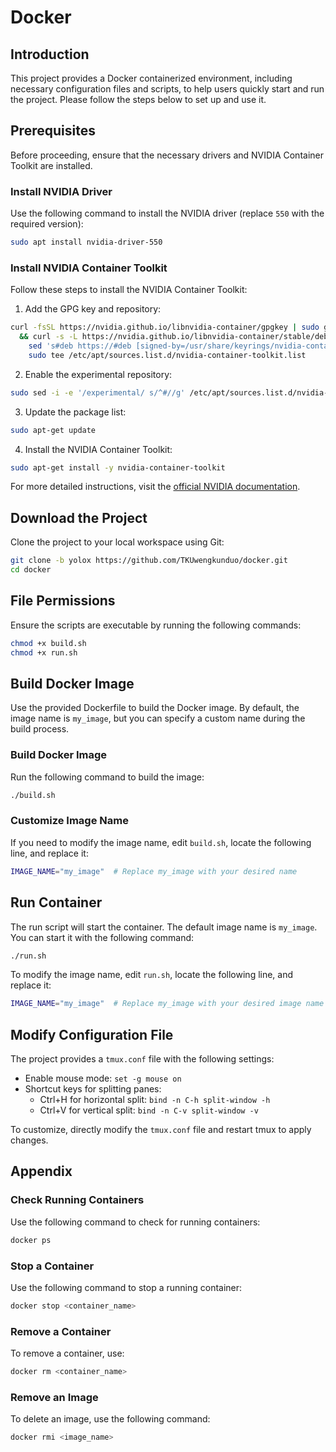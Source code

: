 # Docker

## Introduction

This project provides a Docker containerized environment, including necessary configuration files and scripts, to help users quickly start and run the project. Please follow the steps below to set up and use it.

## Prerequisites

Before proceeding, ensure that the necessary drivers and NVIDIA Container Toolkit are installed.

### Install NVIDIA Driver

Use the following command to install the NVIDIA driver (replace `550` with the required version):

```bash
sudo apt install nvidia-driver-550
```

### Install NVIDIA Container Toolkit

Follow these steps to install the NVIDIA Container Toolkit:

1. Add the GPG key and repository:

```bash
curl -fsSL https://nvidia.github.io/libnvidia-container/gpgkey | sudo gpg --dearmor -o /usr/share/keyrings/nvidia-container-toolkit-keyring.gpg \
  && curl -s -L https://nvidia.github.io/libnvidia-container/stable/deb/nvidia-container-toolkit.list | \
    sed 's#deb https://#deb [signed-by=/usr/share/keyrings/nvidia-container-toolkit-keyring.gpg] https://#g' | \
    sudo tee /etc/apt/sources.list.d/nvidia-container-toolkit.list
```

2. Enable the experimental repository:

```bash
sudo sed -i -e '/experimental/ s/^#//g' /etc/apt/sources.list.d/nvidia-container-toolkit.list
```

3. Update the package list:

```bash
sudo apt-get update
```

4. Install the NVIDIA Container Toolkit:

```bash
sudo apt-get install -y nvidia-container-toolkit
```

For more detailed instructions, visit the [official NVIDIA documentation](https://docs.nvidia.com/datacenter/cloud-native/container-toolkit/latest/install-guide.html).

## Download the Project

Clone the project to your local workspace using Git:

```bash
git clone -b yolox https://github.com/TKUwengkunduo/docker.git
cd docker
```

## File Permissions

Ensure the scripts are executable by running the following commands:

```bash
chmod +x build.sh
chmod +x run.sh
```

## Build Docker Image

Use the provided Dockerfile to build the Docker image. By default, the image name is `my_image`, but you can specify a custom name during the build process.

### Build Docker Image

Run the following command to build the image:

```bash
./build.sh
```

### Customize Image Name

If you need to modify the image name, edit `build.sh`, locate the following line, and replace it:

```bash
IMAGE_NAME="my_image"  # Replace my_image with your desired name
```

## Run Container

The run script will start the container. The default image name is `my_image`. You can start it with the following command:

```bash
./run.sh
```

To modify the image name, edit `run.sh`, locate the following line, and replace it:

```bash
IMAGE_NAME="my_image"  # Replace my_image with your desired image name
```

## Modify Configuration File

The project provides a `tmux.conf` file with the following settings:

- Enable mouse mode: `set -g mouse on`
- Shortcut keys for splitting panes:
  - Ctrl+H for horizontal split: `bind -n C-h split-window -h`
  - Ctrl+V for vertical split: `bind -n C-v split-window -v`

To customize, directly modify the `tmux.conf` file and restart tmux to apply changes.

## Appendix

### Check Running Containers

Use the following command to check for running containers:

```bash
docker ps
```

### Stop a Container

Use the following command to stop a running container:

```bash
docker stop <container_name>
```

### Remove a Container

To remove a container, use:

```bash
docker rm <container_name>
```

### Remove an Image

To delete an image, use the following command:

```bash
docker rmi <image_name>
```


